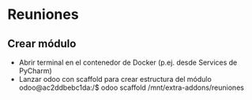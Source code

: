 # Reuniones

## Crear módulo

- Abrir terminal en el contenedor de Docker (p.ej. desde Services de PyCharm)
- Lanzar odoo con scaffold para crear estructura del módulo
odoo@ac2ddbebc1da:/$ odoo scaffold /mnt/extra-addons/reuniones
